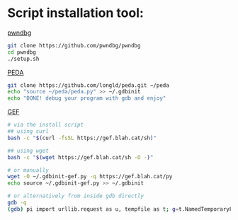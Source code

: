 # Script installation tool:

[pwndbg](https://github.com/pwndbg/pwndbg)
```bash
git clone https://github.com/pwndbg/pwndbg
cd pwndbg
./setup.sh
```

[PEDA](https://github.com/longld/peda)
```bash
git clone https://github.com/longld/peda.git ~/peda
echo "source ~/peda/peda.py" >> ~/.gdbinit
echo "DONE! debug your program with gdb and enjoy"
```

[GEF](https://github.com/hugsy/gef)
```bash
# via the install script
## using curl
bash -c "$(curl -fsSL https://gef.blah.cat/sh)"

## using wget
bash -c "$(wget https://gef.blah.cat/sh -O -)"

# or manually
wget -O ~/.gdbinit-gef.py -q https://gef.blah.cat/py
echo source ~/.gdbinit-gef.py >> ~/.gdbinit

# or alternatively from inside gdb directly
gdb -q
(gdb) pi import urllib.request as u, tempfile as t; g=t.NamedTemporaryFile(suffix='-gef.py'); open(g.name, 'wb+').write(u.urlopen('https://tinyurl.com/gef-main').read()); gdb.execute('source %s' % g.name)
```

